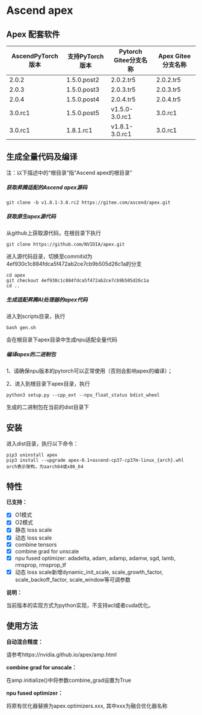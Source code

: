 # Ascend apex

##  Apex 配套软件

| AscendPyTorch版本 | 支持PyTorch版本 | Pytorch Gitee分支名称 | Apex Gitee分支名称 |
| ----------------- | --------------- | --------------------- | ------------------ |
| 2.0.2             | 1.5.0.post2     | 2.0.2.tr5             | 2.0.2.tr5          |
| 2.0.3             | 1.5.0.post3     | 2.0.3.tr5             | 2.0.3.tr5          |
| 2.0.4             | 1.5.0.post4     | 2.0.4.tr5             | 2.0.4.tr5          |
| 3.0.rc1           | 1.5.0.post5     | v1.5.0-3.0.rc1        | 3.0.rc1            |
| 3.0.rc1           | 1.8.1.rc1       | v1.8.1-3.0.rc1        | 3.0.rc1            |

## 生成全量代码及编译

注：以下描述中的“根目录”指“Ascend apex的根目录”

#####  获取昇腾适配的Ascend apex源码

```
git clone -b v1.8.1-3.0.rc2 https://gitee.com/ascend/apex.git
```

##### 获取原生apex源代码

从github上获取源代码，在根目录下执行
```
git clone https://github.com/NVIDIA/apex.git
```
进入源代码目录，切换至commitid为4ef930c1c884fdca5f472ab2ce7cb9b505d26c1a的分支
```
cd apex
git checkout 4ef930c1c884fdca5f472ab2ce7cb9b505d26c1a
cd ..
```

##### 生成适配昇腾AI处理器的apex代码

进入到scripts目录，执行
```
bash gen.sh
```
会在根目录下apex目录中生成npu适配全量代码

##### 编译apex的二进制包

1、请确保npu版本的pytorch可以正常使用（否则会影响apex的编译）；

2、进入到根目录下apex目录，执行
```
python3 setup.py --cpp_ext --npu_float_status bdist_wheel
```
生成的二进制包在当前的dist目录下


## 安装

进入dist目录，执行以下命令：
```
pip3 uninstall apex
pip3 install --upgrade apex-0.1+ascend-cp37-cp37m-linux_{arch}.whl arch表示架构，为aarch64或x86_64
```


## 特性
**已支持：**
- [x] O1模式
- [x] O2模式
- [x] 静态 loss scale
- [x] 动态 loss scale
- [x] combine tensors
- [x] combine grad for unscale
- [x] npu fused optimizer: adadelta, adam, adamp, adamw, sgd, lamb, rmsprop, rmsprop_tf
- [x] 动态 loss scale新增dynamic_init_scale, scale_growth_factor, scale_backoff_factor, scale_window等可调参数

**说明：**

当前版本的实现方式为python实现，不支持acl或者cuda优化。


## 使用方法
**自动混合精度：**

请参考https://nvidia.github.io/apex/amp.html

**combine grad for unscale：**

在amp.initialize()中将参数combine_grad设置为True

**npu fused optimizer：**

将原有优化器替换为apex.optimizers.xxx, 其中xxx为融合优化器名称

